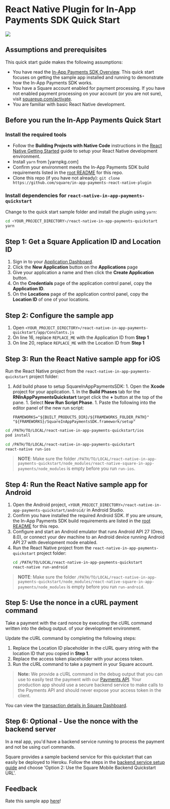 #  React Native Plugin for In-App Payments SDK Quick Start

<img src="./in-app-payments-sample-triscreen.png">


## Assumptions and prerequisites

This quick start guide makes the following assumptions:

* You have read the [In-App Payments SDK Overview]. This quick start focuses on getting
  the sample app installed and running to demonstrate how the In-App Payments SDK works.
* You have a Square account enabled for payment processing. If you have not
  enabled payment processing on your account (or you are not sure), visit
  [squareup.com/activate].
* You are familiar with basic React Native development.

## Before you run the In-App Payments Quick Start

### Install the required tools

* Follow the **Building Projects with Native Code** instructions in the
[React Native Getting Started] guide to setup your React Native development
environment.
* Install `yarn` from [yarnpkg.com]
* Confirm your environment meets the In-App Payments SDK build requirements listed in the [root README] for this repo.
* Clone this repo (if you have not already):
  `git clone https://github.com/square/in-app-payments-react-native-plugin`

### Install dependencies for `react-native-in-app-payments-quickstart`

Change to the quick start sample folder and install the plugin using `yarn`:

  ```bash
  cd <YOUR_PROJECT_DIRECTORY>/react-native-in-app-payments-quickstart
  yarn
  ```

## Step 1: Get a Square Application ID and Location ID 

1. Sign in to your [Application Dashboard](https://connect.squareup.com/apps).
1. Click the **New Application** button on the **Applications** page
1. Give your application a name and then click the **Create Application** button.
1. On the **Credentials** page of the application control panel, copy the
   **Application ID**.
1. On the **Locations** page of the application control panel, copy the
   **Location ID** of one of your locations.


## Step 2: Configure the sample app
1. Open `<YOUR_PROJECT_DIRECTORY>/react-native-in-app-payments-quickstart/app/Constants.js`
1. On line 16, replace `REPLACE_ME` with the Application ID from **Step 1**
1. On line 20, replace `REPLACE_ME` with the Location ID from **Step 1**


## Step 3: Run the React Native sample app for iOS

Run the React Native project from the `react-native-in-app-payments-quickstart` project folder:

  1. Add build phase to setup SquareInAppPaymentsSDK:
    1. Open the **Xcode** project for your application.
    1. In the **Build Phases** tab for the **RNInAppPaymentsQuickstart** target click the **+**
        button at the top of the pane.
    1. Select **New Run Script Phase**.
    1. Paste the following into the editor panel of the new run script:
        ```
        FRAMEWORKS="${BUILT_PRODUCTS_DIR}/${FRAMEWORKS_FOLDER_PATH}"
        "${FRAMEWORKS}/SquareInAppPaymentsSDK.framework/setup"
        ```

  ```bash
  cd /PATH/TO/LOCAL/react-native-in-app-payments-quickstart/ios
  pod install
  
  cd /PATH/TO/LOCAL/react-native-in-app-payments-quickstart
  react-native run-ios
  ```

> **NOTE**: Make sure the folder `/PATH/TO/LOCAL/react-native-in-app-payments-quickstart/node_modules/react-native-square-in-app-payments/node_modules`
  is empty before you run `run-ios`.

## Step 4: Run the React Native sample app for Android

1. Open the Android project,
   `<YOUR_PROJECT_DIRECTORY>/react-native-in-app-payments-quickstart/android/` in Android Studio.
1. Confirm you have installed the required Android SDK. If you are
   unsure, the In-App Payments SDK build requirements are listed in the [root README] for this repo.
1. Configure and start an Android emulator that runs Android API 27 (Oreo, 8.0),
   or connect your dev machine to an Android device running Android API 27 with
   development mode enabled.
1. Run the React Native project from the `react-native-in-app-payments-quickstart`
   project folder:
    ```bash
    cd /PATH/TO/LOCAL/react-native-in-app-payments-quickstart
    react-native run-android
    ```

> **NOTE**: Make sure the folder `/PATH/TO/LOCAL/react-native-in-app-payments-quickstart/node_modules/react-native-square-in-app-payments/node_modules`
  is empty before you run `run-android`.

## Step 5: Use the nonce in a cURL payment command
Take a payment with the card nonce by executing the cURL command written into the debug output.
of your development environment. 

Update the cURL command by completing the following steps:

1. Replace the Location ID placeholder in the cURL query string with the 
location ID that you copied in **Step 1**.
1. Replace the access token placeholder with your access token. 
1. Run the cURL command to take a payment in your Square account.

>**Note:** We provide a cURL command in the debug output that you can use to easily test the payment with our [Payments API](https://developer.squareup.com/reference/square/payments-api). Your production app should use a secure backend service to make calls to the Payments API and should never expose your access token in the client.

You can view the [transaction details in Square Dashboard].

## Step 6: Optional - Use the nonce with the backend server

In a real app, you'd have a backend service running to process the payment and not be using curl commands.

Square provides a sample backend service for this quickstart that can easily be deployed to Heroku. Follow the steps in the [backend service setup guide] and choose 'Option 2: Use the Square Mobile Backend Quickstart URL'.

[//]: # "Link anchor definitions"
[In-App Payments SDK Overview]: https://developer.squareup.com/docs/in-app-payments-sdk/what-it-does
[squareup.com/activate]: https://squareup.com/activate
[React Native Getting Started]: https://facebook.github.io/react-native/docs/getting-started
[root README]: ../README.md
[transaction details in Square Dashboard]: https://squareup.com/dashboard/sales/transactions
[backend service setup guide]: take_a_payment.md

## Feedback
Rate this sample app [here](https://delighted.com/t/Z1xmKSqy)!